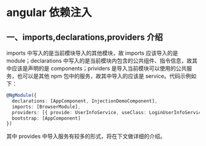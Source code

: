 # angular 依赖注入

## 一、imports,declarations,providers 介绍

imports 中写入的是当前模块导入的其他模块，故 imports 应该导入的是 module；declarations 中写入的是当前模块内包含的公共组件、指令信息，故其中应该是声明的是 components；prividers 是导入当前模块可以使用的公共服务，也可以是其他 npm 包中的服务，故其中导入的应该是 service。代码示例如下：

```typescript
@NgModule({
  declarations: [AppComponent, InjectionDemoComponent],
  imports: [BrowserModule],
  providers: [{ provide: UserInfoService, useClass: LoginUserInfoService }],
  bootstrap: [AppComponent]
})
```

其中 provides 中导入服务有较多的形式，将在下文做详细的介绍。
